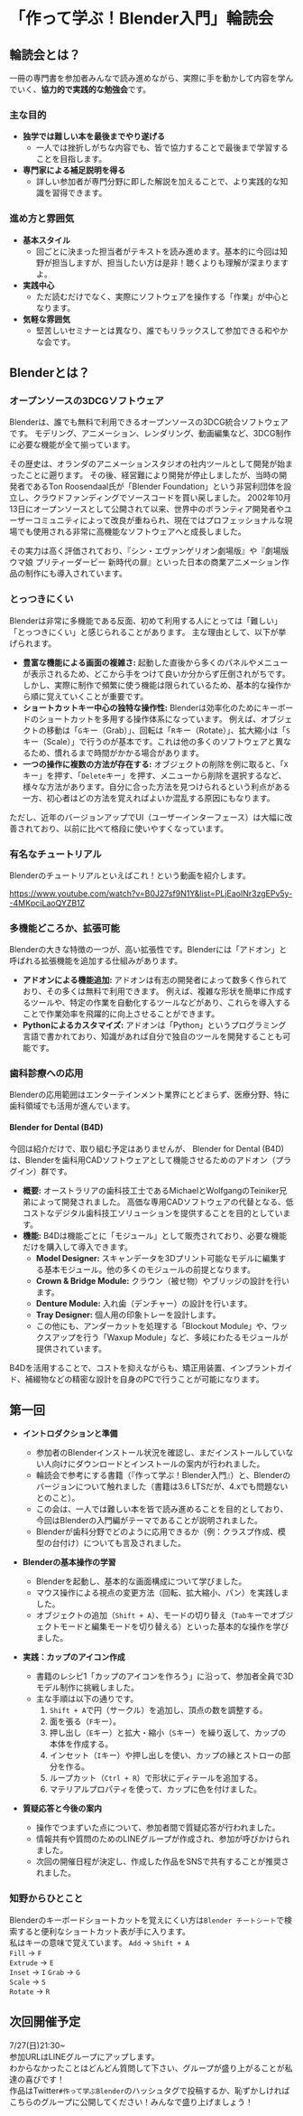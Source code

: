 # **「作って学ぶ！Blender入門」輪読会**

## 輪読会とは？

一冊の専門書を参加者みんなで読み進めながら、実際に手を動かして内容を学んでいく、**協力的で実践的な勉強会**です。

### **主な目的**

*   **独学では難しい本を最後までやり遂げる**
    *   一人では挫折しがちな内容でも、皆で協力することで最後まで学習することを目指します。
*   **専門家による補足説明を得る**
    *   詳しい参加者が専門分野に即した解説を加えることで、より実践的な知識を習得できます。

### **進め方と雰囲気**

*   **基本スタイル**
    *   回ごとに決まった担当者がテキストを読み進めます。基本的に今回は知野が担当しますが、担当したい方は是非！聴くよりも理解が深まりますよ。
*   **実践中心**
    *   ただ読むだけでなく、実際にソフトウェアを操作する「作業」が中心となります。
*   **気軽な雰囲気**
    *   堅苦しいセミナーとは異なり、誰でもリラックスして参加できる和やかな会です。


## **Blenderとは？**

### **オープンソースの3DCGソフトウェア**

Blenderは、誰でも無料で利用できるオープンソースの3DCG統合ソフトウェアです。 モデリング、アニメーション、レンダリング、動画編集など、3DCG制作に必要な機能が全て揃っています。

その歴史は、オランダのアニメーションスタジオの社内ツールとして開発が始まったことに遡ります。 その後、経営難により開発が停止しましたが、当時の開発者であるTon Roosendaal氏が「Blender Foundation」という非営利団体を設立し、クラウドファンディングでソースコードを買い戻しました。 2002年10月13日にオープンソースとして公開されて以来、世界中のボランティア開発者やユーザーコミュニティによって改良が重ねられ、現在ではプロフェッショナルな現場でも使用される非常に高機能なソフトウェアへと成長しました。

その実力は高く評価されており、『シン・エヴァンゲリオン劇場版』や『劇場版 ウマ娘 プリティーダービー 新時代の扉』といった日本の商業アニメーション作品の制作にも導入されています。

### **とっつきにくい**

Blenderは非常に多機能である反面、初めて利用する人にとっては「難しい」「とっつきにくい」と感じられることがあります。 主な理由として、以下が挙げられます。

*   **豊富な機能による画面の複雑さ:** 起動した直後から多くのパネルやメニューが表示されるため、どこから手をつけて良いか分からず圧倒されがちです。 しかし、実際に制作で頻繁に使う機能は限られているため、基本的な操作から順に覚えていくことが重要です。
*   **ショートカットキー中心の独特な操作性:** Blenderは効率化のためにキーボードのショートカットを多用する操作体系になっています。 例えば、オブジェクトの移動は「`G`キー（Grab）」、回転は「`R`キー（Rotate）」、拡大縮小は「`S`キー（Scale）」で行うのが基本です。これは他の多くのソフトウェアと異なるため、慣れるまで時間がかかる場合があります。
*   **一つの操作に複数の方法が存在する:** オブジェクトの削除を例に取ると、「`X`キー」を押す、「`Delete`キー」を押す、メニューから削除を選択するなど、様々な方法があります。自分に合った方法を見つけられるという利点がある一方、初心者はどの方法を覚えればよいか混乱する原因にもなります。

ただし、近年のバージョンアップでUI（ユーザーインターフェース）は大幅に改善されており、以前に比べて格段に使いやすくなっています。


### 有名なチュートリアル
Blenderのチュートリアルといえばこれ！という動画を紹介します。

https://www.youtube.com/watch?v=B0J27sf9N1Y&list=PLjEaoINr3zgEPv5y--4MKpciLaoQYZB1Z

### **多機能どころか、拡張可能**

Blenderの大きな特徴の一つが、高い拡張性です。Blenderには「アドオン」と呼ばれる拡張機能を追加する仕組みがあります。

*   **アドオンによる機能追加:** アドオンは有志の開発者によって数多く作られており、その多くは無料で利用できます。 例えば、複雑な形状を簡単に作成するツールや、特定の作業を自動化するツールなどがあり、これらを導入することで作業効率を飛躍的に向上させることができます。
*   **Pythonによるカスタマイズ:** アドオンは「Python」というプログラミング言語で書かれており、知識があれば自分で独自のツールを開発することも可能です。

### **歯科診療への応用**

Blenderの応用範囲はエンターテインメント業界にとどまらず、医療分野、特に歯科領域でも活用が進んでいます。

#### **Blender for Dental (B4D)**
今回は紹介だけで、取り組む予定はありませんが、
Blender for Dental (B4D)は、Blenderを歯科用CADソフトウェアとして機能させるためのアドオン（プラグイン）群です。

*   **概要:** オーストラリアの歯科技工士であるMichaelとWolfgangのTeiniker兄弟によって開発されました。 高価な専用CADソフトウェアの代替となる、低コストなデジタル歯科技工ソリューションを提供することを目的としています。
*   **機能:** B4Dは機能ごとに「モジュール」として販売されており、必要な機能だけを購入して導入できます。
    *   **Model Designer:** スキャンデータを3Dプリント可能なモデルに編集する基本モジュール。他の多くのモジュールの前提となります。
    *   **Crown & Bridge Module:** クラウン（被せ物）やブリッジの設計を行います。
    *   **Denture Module:** 入れ歯（デンチャー）の設計を行います。
    *   **Tray Designer:** 個人用の印象トレーを設計します。
    *   この他にも、アンダーカットを処理する「Blockout Module」や、ワックスアップを行う「Waxup Module」など、多岐にわたるモジュールが提供されています。

B4Dを活用することで、コストを抑えながらも、矯正用装置、インプラントガイド、補綴物などの精密な設計を自身のPCで行うことが可能になります。


## 第一回

*   **イントロダクションと準備**
    *   参加者のBlenderインストール状況を確認し、まだインストールしていない人向けにダウンロードとインストールの案内が行われました。
    *   輪読会で参考にする書籍（『作って学ぶ！Blender入門』）と、Blenderのバージョンについて触れました（書籍は3.6 LTSだが、4.xでも問題ないとのこと）。
    *   この会は、一人では難しい本を皆で読み進めることを目的としており、今回はBlenderの入門編がテーマであることが説明されました。
    *   Blenderが歯科分野でどのように応用できるか（例：クラスプ作成、模型の台付け）についても言及されました。

*   **Blenderの基本操作の学習**
    *   Blenderを起動し、基本的な画面構成について学びました。
    *   マウス操作による視点の変更方法（回転、拡大縮小、パン）を実践しました。
    *   オブジェクトの追加（`Shift + A`）、モードの切り替え（`Tab`キーでオブジェクトモードと編集モードを切り替える）といった基本的な操作を学びました。

*   **実践：カップのアイコン作成**
    *   書籍のレシピ1「カップのアイコンを作ろう」に沿って、参加者全員で3Dモデル制作に挑戦しました。
    *   主な手順は以下の通りです。
        1.  `Shift + A`で円（サークル）を追加し、頂点の数を調整する。
        2.  面を張る（`F`キー）。
        3.  押し出し（`E`キー）と拡大・縮小（`S`キー）を繰り返して、カップの本体を作成する。
        4.  インセット（`I`キー）や押し出しを使い、カップの縁とストローの部分を作る。
        5.  ループカット（`Ctrl + R`）で形状にディテールを追加する。
        6.  マテリアルプロパティを使って、カップに色を付けました。

*   **質疑応答と今後の案内**
    *   操作でつまずいた点について、参加者間で質疑応答が行われました。
    *   情報共有や質問のためのLINEグループが作成され、参加が呼びかけられました。
    *   次回の開催日程が決定し、作成した作品をSNSで共有することが推奨されました。
  
### 知野からひとこと
Blenderのキーボードショートカットを覚えにくい方は`Blender チートシート`で検索すると便利なショートカット表が手に入ります。  
私はキーの意味で覚えています。
`Add` -> `Shift + A`  
`Fill` -> `F`  
`Extrude` -> `E`  
`Inset` -> `I`
`Grab` -> `G`  
`Scale` -> `S`  
`Rotate` -> `R`  


## 次回開催予定

7/27(日)21:30~  
参加URLはLINEグループにアップします。  
わからなかったことはどんどん質問して下さい、グループが盛り上がることが私達の喜びです！  
作品はTwitter`#作って学ぶBlender`のハッシュタグで投稿するか、恥ずかしければこちらのグループに公開してください！みんなで盛り上げましょう！